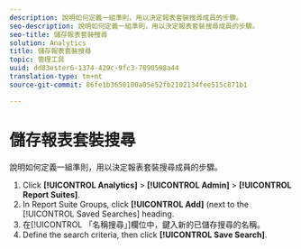 ```yaml
---
description: 說明如何定義一組準則，用以決定報表套裝搜尋成員的步驟。
seo-description: 說明如何定義一組準則，用以決定報表套裝搜尋成員的步驟。
seo-title: 儲存報表套裝搜尋
solution: Analytics
title: 儲存報表套裝搜尋
topic: 管理工具
uuid: dd83ester6-1374-429c-9fc3-7090598a44
translation-type: tm+mt
source-git-commit: 86fe1b3650100a05e52fb2102134fee515c871b1

---
```



# 儲存報表套裝搜尋

說明如何定義一組準則，用以決定報表套裝搜尋成員的步驟。

1. Click **[!UICONTROL Analytics]** &gt; **[!UICONTROL Admin]** &gt; **[!UICONTROL Report Suites]**.
1. In Report Suite Groups, click **[!UICONTROL Add]** (next to the [!UICONTROL Saved Searches] heading.
1. 在[!UICONTROL 「名稱搜尋」]欄位中，鍵入新的已儲存搜尋的名稱。
1. Define the search criteria, then click **[!UICONTROL Save Search]**.
